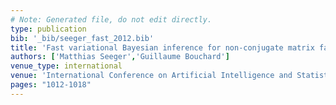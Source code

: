 ```yaml
---
# Note: Generated file, do not edit directly.
type: publication
bib: '_bib/seeger_fast_2012.bib'
title: 'Fast variational Bayesian inference for non-conjugate matrix factorization models'
authors: ['Matthias Seeger','Guillaume Bouchard']
venue_type: international
venue: 'International Conference on Artificial Intelligence and Statistics'
pages: "1012-1018"
---
```

